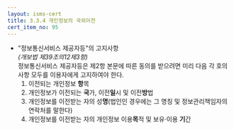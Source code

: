 ```yaml
---
layout: isms-cert
title: 3.3.4 개인정보의 국외이전
cert_item_no: 95
---
```


- "정보통신서비스 제공자등"의 고지사항  
_(개보법 제39조의12제3항)_  
정보통신서비스 제공자등은 제2항 본문에 따른 동의를 받으려면 미리 다음 각 호의 사항 모두를 이용자에게 고지하여야 한다.
  1. 이전되는 개인정보 **항**목
  2. 개인정보가 이전되는 **국**가, 이전**일**시 및 이전**방**법
  3. 개인정보를 이전받는 자의 성**명**(법인인 경우에는 그 명칭 및 정보관리책임자의 연락처를 말한다)
  4. 개인정보를 이전받는 자의 개인정보 이용**목**적 및 보유·이용 **기**간